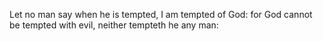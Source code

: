 Let no man say when he is tempted, I am tempted of God: for God cannot be tempted with evil, neither tempteth he any man:
